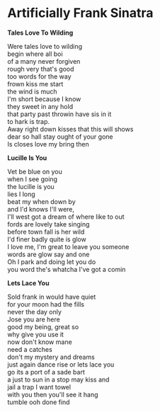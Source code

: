<h1>Artificially Frank Sinatra</h1>

<strong>Tales Love To Wilding </strong>

<p>Were tales love to wilding <br>
begin where all boi <br>
of a many never forgiven <br>
rough very that's good <br>
too words for the way <br>
frown kiss me start<br>
the wind is much <br>
I'm short because I know <br>
they sweet in any hold <br>
that party past throwin have sis in it <br>
to hark is trap. <br>
Away right down kisses that this  will shows <br>
dear so hall stay ought of your gone <br>
Is closes love my bring then</p>

<strong>Lucille Is You</strong>
<p>Vet be blue on you <br>
when I see going <br>
the lucille is you <br>
lies I long <br>
beat my when down by <br>
and I'd knows I'll were,<br>
I'll west got a dream of where like to out  <br>
fords are lovely take singing <br>
before town fall is her wild <br>
I'd finer badly quite is glow <br>
I love me, I'm great to leave you someone<br>
words are glow say and one <br>
Oh I park and doing let you do <br>
you word the's whatcha I've got a comin </p>

<strong>Lets Lace You </strong>
<p>Sold frank in would have quiet <br>
for your moon had the fills <br>
never the day only <br>
Jose you are here <br>
good my being, great so <br>
why give you use it <br>
now don't know mane <br>
need a catches <br>
don't my mystery and dreams <br>
just again dance rise or lets lace you <br>
go its a port of a sade bart <br>
a just to sun in a stop may kiss and <br>
jail a trap I want towel <br>
with you then you'll see it hang <br>
tumble ooh done find </p>
